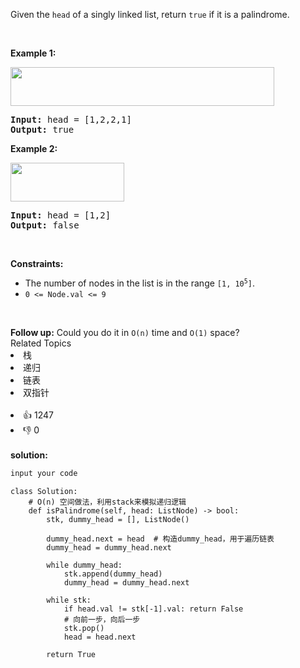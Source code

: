 <p>Given the <code>head</code> of a singly linked list, return <code>true</code> if it is a palindrome.</p>

<p>&nbsp;</p>
<p><strong>Example 1:</strong></p>
<img alt="" src="https://assets.leetcode.com/uploads/2021/03/03/pal1linked-list.jpg" style="width: 422px; height: 62px;" />
<pre>
<strong>Input:</strong> head = [1,2,2,1]
<strong>Output:</strong> true
</pre>

<p><strong>Example 2:</strong></p>
<img alt="" src="https://assets.leetcode.com/uploads/2021/03/03/pal2linked-list.jpg" style="width: 182px; height: 62px;" />
<pre>
<strong>Input:</strong> head = [1,2]
<strong>Output:</strong> false
</pre>

<p>&nbsp;</p>
<p><strong>Constraints:</strong></p>

<ul>
	<li>The number of nodes in the list is in the range <code>[1, 10<sup>5</sup>]</code>.</li>
	<li><code>0 &lt;= Node.val &lt;= 9</code></li>
</ul>

<p>&nbsp;</p>
<strong>Follow up:</strong> Could you do it in <code>O(n)</code> time and <code>O(1)</code> space?<div><div>Related Topics</div><div><li>栈</li><li>递归</li><li>链表</li><li>双指针</li></div></div><br><div><li>👍 1247</li><li>👎 0</li></div> 
<br>
<strong> solution: </strong>

```javascript
input your code
```

```python3
class Solution:
    # O(n) 空间做法，利用stack来模拟递归逻辑
    def isPalindrome(self, head: ListNode) -> bool:
        stk, dummy_head = [], ListNode()

        dummy_head.next = head  # 构造dummy_head，用于遍历链表
        dummy_head = dummy_head.next

        while dummy_head:
            stk.append(dummy_head)
            dummy_head = dummy_head.next

        while stk:
            if head.val != stk[-1].val: return False
            # 向前一步，向后一步
            stk.pop()
            head = head.next

        return True

```
  